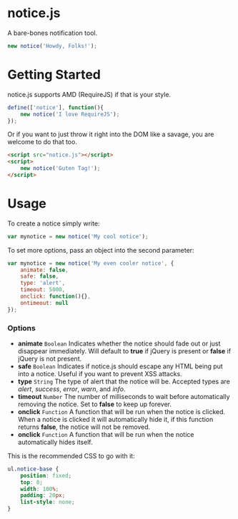 notice.js
=========

A bare-bones notification tool.
```javascript
new notice('Howdy, Folks!');
```

Getting Started
===============
notice.js supports AMD (RequireJS) if that is your style.
```javascript
define(['notice'], function(){
	new notice('I love RequireJS');
});
```

Or if you want to just throw it right into the DOM like a savage, you are welcome to do that too.
```html
<script src="notice.js"></script>
<script>
	new notice('Guten Tag!');
</script>
```

Usage
=====
To create a notice simply write: 
```javascript
var mynotice = new notice('My cool notice');
```

To set more options, pass an object into the second parameter:
```javascript
var mynotice = new notice('My even cooler notice', {
	animate: false,
	safe: false,
	type: 'alert',
	timeout: 5000,
	onclick: function(){},
	ontimeout: null
});
```

### Options
* **animate** `Boolean`
    Indicates whether the notice should fade out or just disappear immediately. Will default to **true** if jQuery is present or **false** if jQuery is not present.
* **safe** `Boolean`
    Indicates if notice.js should escape any HTML being put into a notice. Useful if you want to prevent XSS attacks.
* **type** `String`
    The type of alert that the notice will be. Accepted types are *alert*, *success*, *error*, *warn*, and *info*.
* **timeout** `Number`
    The number of milliseconds to wait before automatically removing the notice. Set to **false** to keep up forever.
* **onclick** `Function`
    A function that will be run when the notice is clicked. When a notice is clicked it will automatically hide it, if this function returns **false**, the notice will not be removed.
* **onclick** `Function`
    A function that will be run when the notice automatically hides itself.


This is the recommended CSS to go with it:
```css
ul.notice-base {
	position: fixed;
	top: 0;
	width: 100%;
	padding: 20px;
	list-style: none;
}
```
